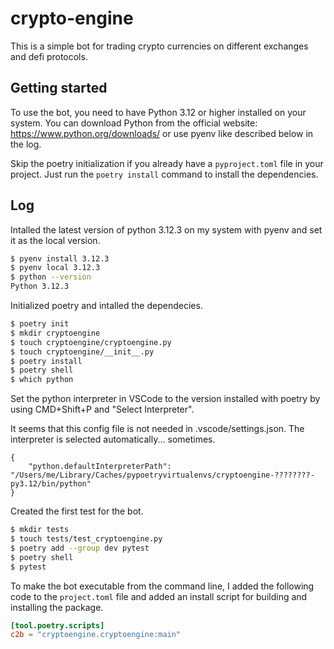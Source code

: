 crypto-engine
=========

This is a simple bot for trading crypto currencies on different exchanges and defi protocols.
 
Getting started
--------------- 

To use the bot, you need to have Python 3.12 or higher installed on your system. You can download Python from the official website: https://www.python.org/downloads/ or use pyenv like described below in the log.

Skip the poetry initialization if you already have a `pyproject.toml` file in your project. Just run the `poetry install` command to install the dependencies.


Log
---

Intalled the latest version of python 3.12.3 on my system with pyenv and set it as the local version.

```bash
$ pyenv install 3.12.3
$ pyenv local 3.12.3
$ python --version
Python 3.12.3
```

Initialized poetry and intalled the dependecies. 

```bash
$ poetry init
$ mkdir cryptoengine
$ touch cryptoengine/cryptoengine.py
$ touch cryptoengine/__init__.py
$ poetry install
$ poetry shell
$ which python
```

Set the python interpreter in VSCode to the version installed with poetry by using CMD+Shift+P and "Select Interpreter".

It seems that this config file is not needed in .vscode/settings.json. The interpreter is selected automatically... sometimes.

    {
        "python.defaultInterpreterPath": "/Users/me/Library/Caches/pypoetryvirtualenvs/cryptoengine-????????-py3.12/bin/python"
    }


Created the first test for the bot.

```bash
$ mkdir tests
$ touch tests/test_cryptoengine.py
$ poetry add --group dev pytest
$ poetry shell
$ pytest
```


To make the bot executable from the command line, I added the following code to the `project.toml` file and added an install script for building and installing the package.

```toml
[tool.poetry.scripts]
c2b = "cryptoengine.cryptoengine:main"

```





